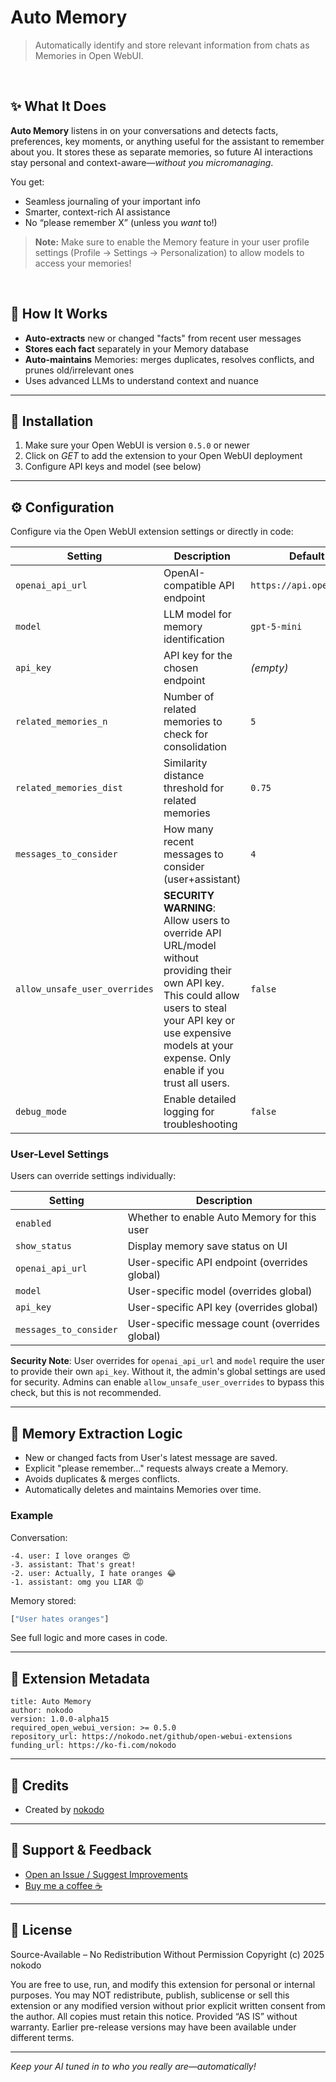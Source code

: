 # Auto Memory

> Automatically identify and store relevant information from chats as Memories in Open WebUI.

<br>

## ✨ What It Does

**Auto Memory** listens in on your conversations and detects facts, preferences, key moments, or anything useful for the assistant to remember about you.
It stores these as separate memories, so future AI interactions stay personal and context-aware—_without you micromanaging_.

You get:

- Seamless journaling of your important info
- Smarter, context-rich AI assistance
- No “please remember X” (unless you _want_ to!)

> **Note:** Make sure to enable the Memory feature in your user profile settings (Profile → Settings → Personalization) to allow models to access your memories!

<br>

## 💾 How It Works

- **Auto-extracts** new or changed "facts" from recent user messages
- **Stores each fact** separately in your Memory database
- **Auto-maintains** Memories: merges duplicates, resolves conflicts, and prunes old/irrelevant ones
- Uses advanced LLMs to understand context and nuance

---

## 🚀 Installation

1. Make sure your Open WebUI is version `0.5.0` or newer
2. Click on _GET_ to add the extension to your Open WebUI deployment
3. Configure API keys and model (see below)

---

## ⚙️ Configuration

Configure via the Open WebUI extension settings or directly in code:

| Setting                       | Description                                                                                                                                                                                                                | Default                  |
| ----------------------------- | -------------------------------------------------------------------------------------------------------------------------------------------------------------------------------------------------------------------------- | ------------------------ |
| `openai_api_url`              | OpenAI-compatible API endpoint                                                                                                                                                                                             | `https://api.openai.com` |
| `model`                       | LLM model for memory identification                                                                                                                                                                                        | `gpt-5-mini`             |
| `api_key`                     | API key for the chosen endpoint                                                                                                                                                                                            | _(empty)_                |
| `related_memories_n`          | Number of related memories to check for consolidation                                                                                                                                                                      | `5`                      |
| `related_memories_dist`       | Similarity distance threshold for related memories                                                                                                                                                                         | `0.75`                   |
| `messages_to_consider`        | How many recent messages to consider (user+assistant)                                                                                                                                                                      | `4`                      |
| `allow_unsafe_user_overrides` | **SECURITY WARNING**: Allow users to override API URL/model without providing their own API key. This could allow users to steal your API key or use expensive models at your expense. Only enable if you trust all users. | `false`                  |
| `debug_mode`                  | Enable detailed logging for troubleshooting                                                                                                                                                                                | `false`                  |

### User-Level Settings

Users can override settings individually:

| Setting                | Description                                    |
| ---------------------- | ---------------------------------------------- |
| `enabled`              | Whether to enable Auto Memory for this user    |
| `show_status`          | Display memory save status on UI               |
| `openai_api_url`       | User-specific API endpoint (overrides global)  |
| `model`                | User-specific model (overrides global)         |
| `api_key`              | User-specific API key (overrides global)       |
| `messages_to_consider` | User-specific message count (overrides global) |

**Security Note**: User overrides for `openai_api_url` and `model` require the user to provide their own `api_key`. Without it, the admin's global settings are used for security. Admins can enable `allow_unsafe_user_overrides` to bypass this check, but this is not recommended.

---

## 🧠 Memory Extraction Logic

- New or changed facts from User's latest message are saved.
- Explicit "please remember..." requests always create a Memory.
- Avoids duplicates & merges conflicts.
- Automatically deletes and maintains Memories over time.

### Example

Conversation:

```
-4. user: I love oranges 😍
-3. assistant: That's great!
-2. user: Actually, I hate oranges 😂
-1. assistant: omg you LIAR 😡
```

Memory stored:

```python
["User hates oranges"]
```

See full logic and more cases in code.

---

## 🧰 Extension Metadata

```
title: Auto Memory
author: nokodo
version: 1.0.0-alpha15
required_open_webui_version: >= 0.5.0
repository_url: https://nokodo.net/github/open-webui-extensions
funding_url: https://ko-fi.com/nokodo
```

---

## 🙌 Credits

- Created by [nokodo](https://nokodo.net)

---

## 💖 Support & Feedback

- [Open an Issue / Suggest Improvements](https://nokodo.net/github/open-webui-extensions)
- [Buy me a coffee ☕](https://ko-fi.com/nokodo)

---

## 📜 License

Source-Available – No Redistribution Without Permission
Copyright (c) 2025 nokodo

You are free to use, run, and modify this extension for personal or internal purposes.
You may NOT redistribute, publish, sublicense or sell this extension or any modified version without prior explicit written consent from the author.
All copies must retain this notice. Provided “AS IS” without warranty.
Earlier pre-release versions may have been available under different terms.

---

_Keep your AI tuned in to who you really are—automatically!_
